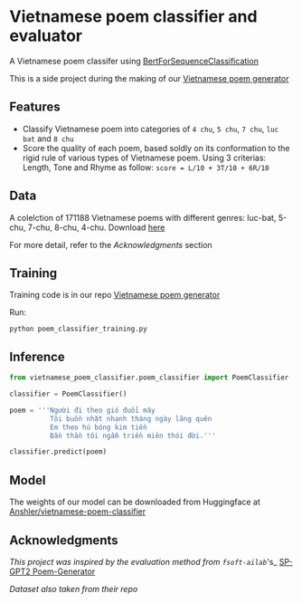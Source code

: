 # Vietnamese poem classifier and evaluator

A Vietnamese poem classifer using [BertForSequenceClassification](https://huggingface.co/trituenhantaoio/bert-base-vietnamese-uncased)

This is a side project during the making of our [Vietnamese poem generator](https://github.com/Anshler/poem_generator)

## Features

* Classify Vietnamese poem into categories of ```4 chu```, ```5 chu```, ```7 chu```, ```luc bat``` and ```8 chu```
* Score the quality of each poem, based soldly on its conformation to the rigid rule of various types of Vietnamese poem. Using 3 criterias: Length, Tone and Rhyme as follow: ```score = L/10 + 3T/10 + 6R/10```

## Data

A colelction of 171188 Vietnamese poems with different genres: luc-bat, 5-chu, 7-chu, 8-chu, 4-chu. Download [here](https://github.com/fsoft-ailab/Poem-Generator/raw/master/dataset/poems_dataset.zip)

For more detail, refer to the _Acknowledgments_ section

## Training

Training code is in our repo [Vietnamese poem generator](https://github.com/Anshler/poem_generator)

Run:
```
python poem_classifier_training.py
```

## Inference

```python
from vietnamese_poem_classifier.poem_classifier import PoemClassifier

classifier = PoemClassifier()

poem = '''Người đi theo gió đuổi mây
          Tôi buồn nhặt nhạnh tháng ngày lãng quên
          Em theo hú bóng kim tiền
          Bần thần tôi ngẫm triền miên thói đời.'''

classifier.predict(poem)
```
## Model

The weights of our model can be downloaded from Huggingface at [Anshler/vietnamese-poem-classifier](https://huggingface.co/Anshler/vietnamese-poem-classifier) 

## Acknowledgments

_This project was inspired by the evaluation method from ```fsoft-ailab```_'s_ [SP-GPT2 Poem-Generator](https://github.com/fsoft-ailab/Poem-Generator)

_Dataset also taken from their repo_
